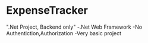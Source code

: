 # ExpenseTracker
".Net Project, Backend only"
-.Net Web Framework
-No Authentiction,Authorization
-Very basic project

